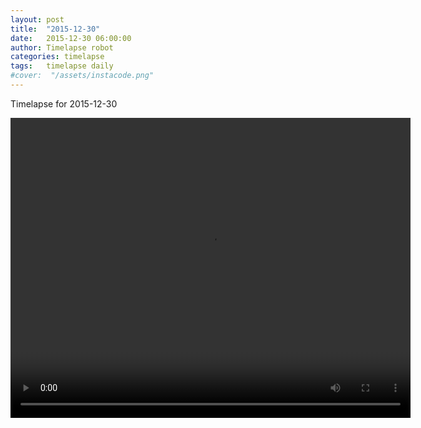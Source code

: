```yaml
---
layout: post
title:  "2015-12-30"
date:   2015-12-30 06:00:00
author: Timelapse robot
categories: timelapse
tags:	timelapse daily
#cover:  "/assets/instacode.png"
---
```

Timelapse for 2015-12-30

<video width="640" height="480" controls="true">
  <source src="https://rest.s3for.me/bridgeinice/2015-12-30.webm" type="video/webm">
  <source src="https://rest.s3for.me/bridgeinice/2015-12-30.mp4" type="video/mp4">
  Your browser does not support the video tag.
</video>
